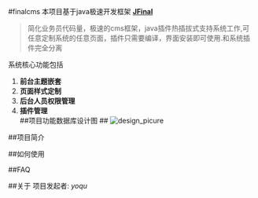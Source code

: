 
#finalcms
本项目基于java极速开发框架 **[JFinal](http://git.oschina.net/jfinal/jfinal)** 
>简化业务员代码量，极速的cms框架，java插件热插拔式支持系统工作,可任意定制系统的任意页面，插件只需要编译，界面安装即可使用.和系统插件完全分离

系统核心功能包括  
1. **前台主题嵌套**   
2. **页面样式定制**   
3. **后台人员权限管理**    
4. **插件管理**  
##项目功能数据库设计图 ##
![design_picure](https://raw.githubusercontent.com/yoqu/finalcms/master/docs/pictrues/CMS_Design_picture.png)

##项目简介


##如何使用

##FAQ

##关于
项目发起者: _yoqu_
